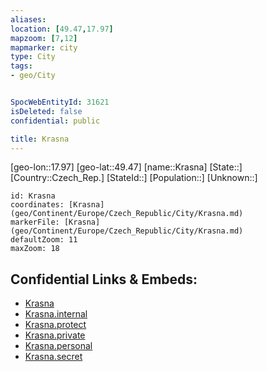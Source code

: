 ```yaml
---
aliases: 
location: [49.47,17.97]
mapzoom: [7,12] 
mapmarker: city 
type: City
tags:
- geo/City


SpocWebEntityId: 31621
isDeleted: false
confidential: public

title: Krasna
---
```

[geo-lon::17.97]
[geo-lat::49.47]
[name::Krasna]
[State::]
[Country::Czech_Rep.]
[StateId::]
[Population::]
[Unknown::]


```leaflet
id: Krasna
coordinates: [Krasna](geo/Continent/Europe/Czech_Republic/City/Krasna.md)
markerFile: [Krasna](geo/Continent/Europe/Czech_Republic/City/Krasna.md)
defaultZoom: 11 
maxZoom: 18
```


## Confidential Links & Embeds: 
- [Krasna](../../../../../../_public/geo/Continent/Europe/Czech_Republic/City/Krasna.md) 
- [Krasna.internal](../../../../../../_internal/geo/Continent/Europe/Czech_Republic/City/Krasna.internal.md) 
- [Krasna.protect](../../../../../../_protect/geo/Continent/Europe/Czech_Republic/City/Krasna.protect.md) 
- [Krasna.private](../../../../../../_private/geo/Continent/Europe/Czech_Republic/City/Krasna.private.md) 
- [Krasna.personal](../../../../../../_personal/geo/Continent/Europe/Czech_Republic/City/Krasna.personal.md) 
- [Krasna.secret](../../../../../../_secret/geo/Continent/Europe/Czech_Republic/City/Krasna.secret.md) 
